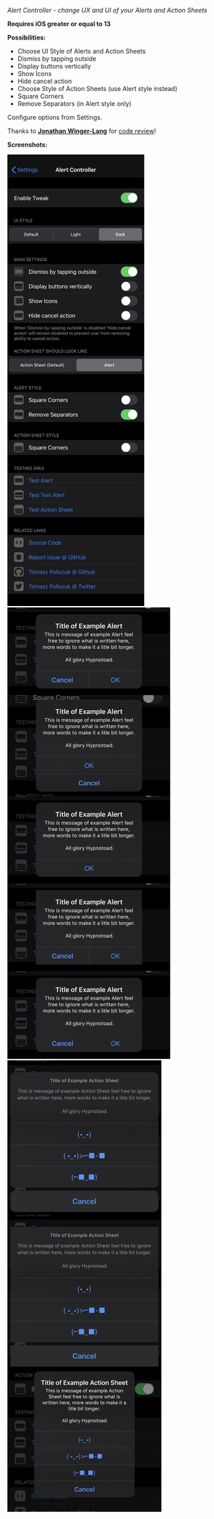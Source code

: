 *Alert Controller - change UX and UI of your Alerts and Action Sheets*

**Requires iOS greater or equal to 13**

**Possibilities:**
- Choose UI Style of Alerts and Action Sheets
- Dismiss by tapping outside
- Display buttons vertically
- Show Icons
- Hide cancel action
- Choose Style of Action Sheets (use Alert style instead)
- Square Corners
- Remove Separators (in Alert style only)

Configure options from Settings.

Thanks to **[Jonathan Winger-Lang](https://github.com/jontelang)** for [code review](https://github.com/tomaszpoliszuk/AlertController/issues/1)!

**Screenshots:**

![settings](screenshots/alertcontroller1.jpg)
![example alerts](screenshots/alertcontroller2.jpg)
![example action sheets](screenshots/alertcontroller3.jpg)
